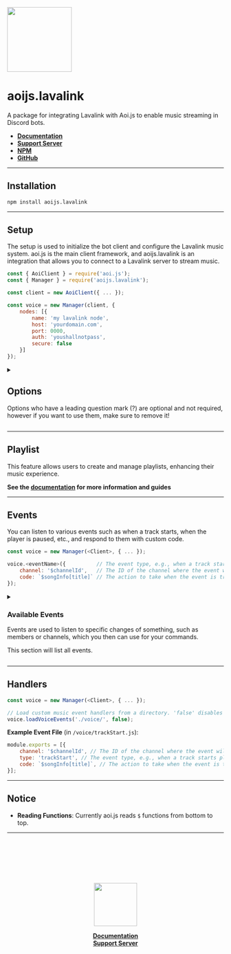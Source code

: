 <img src="https://cdn.noujs.my.id/guild/lavalink.png" width="150">

# aoijs.lavalink

A package for integrating Lavalink with Aoi.js to enable music streaming in Discord bots.

- **[ Documentation ](https://lavalink.noujs.my.id)**
- **[ Support Server ](https://discord.com/invite/hyQYXcVnmZ)**
- **[ NPM ](https://npmjs.org/package/aoijs.lavalink)**
- **[ GitHub ](https://github.com/tyowk/aoijs.lavalink)**

---

## Installation

```bash
npm install aoijs.lavalink
```

---

## Setup

The setup is used to initialize the bot client and configure the Lavalink music system. aoi.js is the main client framework, and aoijs.lavalink is an integration that allows you to connect to a Lavalink server to stream music.

```js
const { AoiClient } = require('aoi.js');
const { Manager } = require('aoijs.lavalink');

const client = new AoiClient({ ... });

const voice = new Manager(client, {
    nodes: [{
        name: 'my lavalink node',
        host: 'yourdomain.com',
        port: 0000,
        auth: 'youshallnotpass',
        secure: false
    }]
});
```

<details>
<summary><h2>Options</h2><p>Options who have a leading question mark (?) are optional and not required, however if you want to use them, make sure to remove it!</p></summary>
    
```js
new Manager(<Client>, {
    nodes: [{
        name: string,
        host: string,
        port: number,
        auth: string,
        secure: boolean
    },{ /* add more node */ }],

    maxQueueSize?: number,
    maxPlaylistSize?: number,
    maxHistorySize?: number,
    searchEngine?: string,
    debug?: boolean,
    defaultVolume?: number,
    maxVolume?: number,
    noLimitVolume?: boolean,
    deleteNowPlaying?: boolean
});
```

### Default Options
| Option | Type | Default | Description |
|--------|------|---------|--------------------|
| nodes | **[`Array`](#node-options)** | | (see below) |
| maxQueueSize | number | 100 | Maximum number of tracks that can be queued for playback. |
| maxPlaylistSize | number | 100 | Maximum number of tracks that can be in a playlist. |
| maxHistorySize | number | 100 | Maximum number of tracks that can be saved in the history. |
| searchEngine | string | youtube | Default search engine. You can set this to 'soundcloud' or 'spotify' or others. |
| debug | boolean | false | Whether to enable debug logs for the music client. |
| defaultVolume | number | 100 | Set default volume when the player created. |
| maxVolume | number | 200 | Maximum volume player can handle. |
| noLimitVolume | boolean | false | Whether to enable no limit volume (not recommended). |
| deleteNowPlaying | number | 200 | Whether to enable auto-delete now playing message when track ends. |

### Node Options
| Option | Type | Description |
|--------|------|--------------------|
| Name | string | custom name for the Lavalink node (can be any string) |
| host | string | URL to your Lavalink node. Replace with your actual Lavalink server URL. |
| port | number | Your lavalink server port. |
| auth | boolean | Authentication password for the Lavalink node. |
| secure | boolean | Set to true if your Lavalink server uses SSL/TLS (HTTPS). |

see [here](https://guide.shoukaku.shipgirl.moe/guides/2-options/) for more client options.

</details>

---

## Playlist

This feature allows users to create and manage playlists, enhancing their music experience.

**See the [documentation](https://lavalink.noujs.my.id/guides/playlist) for more information and guides**

---

## Events

You can listen to various events such as when a track starts, when the player is paused, etc., and respond to them with custom code.

```js
const voice = new Manager(<Client>, { ... });

voice.<eventName>({          // The event type, e.g., when a track starts playing ('trackStart').
    channel: '$channelId',   // The ID of the channel where the event will trigger (can be dynamic or static).
    code: `$songInfo[title]` // The action to take when the event is triggered. Here it will return the title of the song.
});
```

<details>
<summary><h3>Available Events</h3><p>Events are used to listen to specific changes of something, such as members or channels, which you then can use for your commands.

This section will list all events.</p></summary>
    
```sh
* trackStart
* trackEnd
* trackStuck
* trackPaused
* trackResumed
* queueStart
* queueEnd
* nodeConnect
* nodeReconnect
* nodeDisconnect
* nodeError
* nodeDestroy
* nodeRaw
* nodeDebug
* socketClosed
* playerCreate
* playerDestroy
* playerException
* playerUpdate
```
</details>

---

## Handlers

```js
const voice = new Manager(<Client>, { ... });

// Load custom music event handlers from a directory. 'false' disables debug logs.
voice.loadVoiceEvents('./voice/', false);
```

**Example Event File** (in `/voice/trackStart.js`):

```js
module.exports = [{
    channel: '$channelId', // The ID of the channel where the event will trigger (can be dynamic or static).
    type: 'trackStart', // The event type, e.g., when a track starts playing ('trackStart').
    code: `$songInfo[title]`, // The action to take when the event is triggered. Here it will return the title of the song.
}];
```

---

## Notice

- **Reading Functions**: Currently aoi.js reads `$` functions from bottom to top.

---

<div align="center">
<br>
<br>
<br>
<br>
<br>
<br>
<img src="https://cdn.noujs.my.id/guild/lavabird.png" width="100">
<br>

**[ Documentation ](https://lavalink.noujs.my.id)** <br>
**[ Support Server ](https://discord.com/invite/hyQYXcVnmZ)**

</div>
